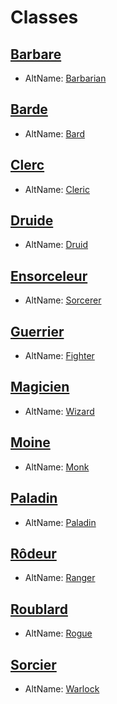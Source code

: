 <Items>

# Classes

</LinkItem>

<LinkItem>

## [Barbare]
- AltName: <AltName>[Barbarian](#)</AltName>

</LinkItem>

<LinkItem>

## [Barde]
- AltName: <AltName>[Bard](#)</AltName>

</LinkItem>

<LinkItem>

## [Clerc]
- AltName: <AltName>[Cleric](#)</AltName>

</LinkItem>

<LinkItem>

## [Druide]
- AltName: <AltName>[Druid](#)</AltName>

</LinkItem>

<LinkItem>

## [Ensorceleur]
- AltName: <AltName>[Sorcerer](#)</AltName>

</LinkItem>

<LinkItem>

## [Guerrier]
- AltName: <AltName>[Fighter](#)</AltName>

</LinkItem>

<LinkItem>

## [Magicien]
- AltName: <AltName>[Wizard](#)</AltName>

</LinkItem>

<LinkItem>

## [Moine]
- AltName: <AltName>[Monk](#)</AltName>

</LinkItem>

<LinkItem>

## [Paladin]
- AltName: <AltName>[Paladin](#)</AltName>

</LinkItem>

<LinkItem>

## [Rôdeur]
- AltName: <AltName>[Ranger](#)</AltName>

</LinkItem>

<LinkItem>

## [Roublard]
- AltName: <AltName>[Rogue](#)</AltName>

</LinkItem>

<LinkItem>

## [Sorcier]
- AltName: <AltName>[Warlock](#)</AltName>

[Barbare]: barbarian_hd.md
[Barde]: bard_hd.md
[Clerc]: cleric_hd.md
[Druide]: druid_hd.md
[Ensorceleur]: sorcerer_hd.md
[Guerrier]: fighter_hd.md
[Magicien]: wizard_hd.md
[Moine]: monk_hd.md
[Paladin]: paladin_hd.md
[Rôdeur]: ranger_hd.md
[Roublard]: rogue_hd.md
[Sorcier]: warlock_hd.md



